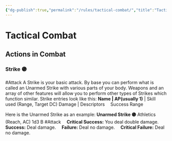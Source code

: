```yaml
---
{"dg-publish":true,"permalink":"/rules/tactical-combat/","title":"Tactical Combat","tags":["General"]}
---
```


# Tactical Combat
## Actions in Combat
### Strike 🟣
#Attack A Strike is your basic attack. By base you can perform what is called an Unarmed Strike with various parts of your body. Weapons and an array of other features will allow you to perform other types of Strikes which function similar. Strike entries look like this:
**Name | AP(usually 1)** | Skill used (Range, Target DC) Damage | Descriptors
 Success Range

Here is the Unarmed Strike as an example:
**Unarmed Strike 🟣** Athletics (Reach, AC) 1d3 B #Attack
  **Critical Success:** You deal double damage.
 **Success:** Deal damage.
 **Failure:** Deal no damage.
 **Critical Failure:** Deal no damage.